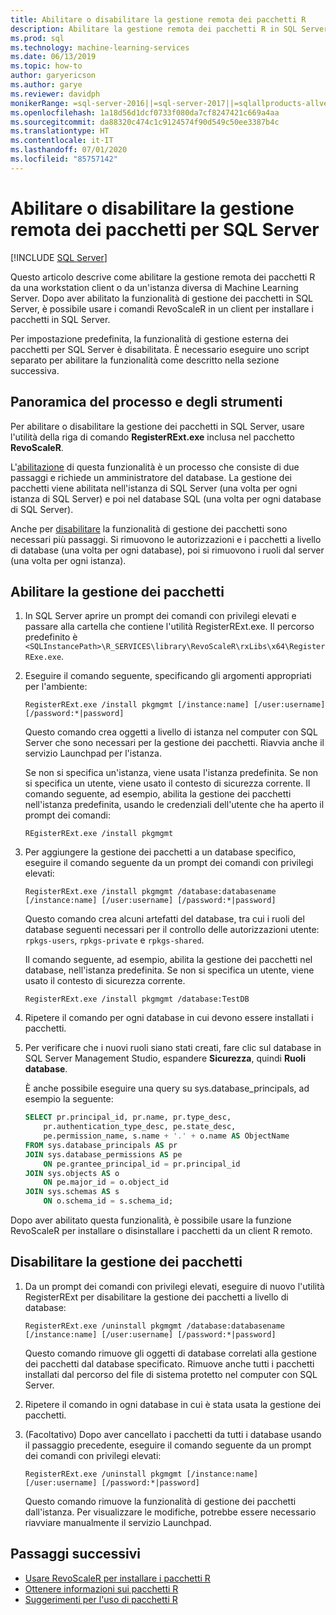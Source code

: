 ```yaml
---
title: Abilitare o disabilitare la gestione remota dei pacchetti R
description: Abilitare la gestione remota dei pacchetti R in SQL Server 2016 R Services o Machine Learning Services (In-Database) di SQL Server
ms.prod: sql
ms.technology: machine-learning-services
ms.date: 06/13/2019
ms.topic: how-to
author: garyericson
ms.author: garye
ms.reviewer: davidph
monikerRange: =sql-server-2016||=sql-server-2017||=sqlallproducts-allversions
ms.openlocfilehash: 1a18d56d1dcf0733f080da7cf8247421c669a4aa
ms.sourcegitcommit: da88320c474c1c9124574f90d549c50ee3387b4c
ms.translationtype: HT
ms.contentlocale: it-IT
ms.lasthandoff: 07/01/2020
ms.locfileid: "85757142"
---
```

# <a name="enable-or-disable-remote-package-management-for-sql-server"></a>Abilitare o disabilitare la gestione remota dei pacchetti per SQL Server
 [!INCLUDE [SQL Server](../../includes/applies-to-version/sqlserver.md)]

Questo articolo descrive come abilitare la gestione remota dei pacchetti R da una workstation client o da un'istanza diversa di Machine Learning Server. Dopo aver abilitato la funzionalità di gestione dei pacchetti in SQL Server, è possibile usare i comandi RevoScaleR in un client per installare i pacchetti in SQL Server.

Per impostazione predefinita, la funzionalità di gestione esterna dei pacchetti per SQL Server è disabilitata. È necessario eseguire uno script separato per abilitare la funzionalità come descritto nella sezione successiva.

## <a name="overview-of-process-and-tools"></a>Panoramica del processo e degli strumenti

Per abilitare o disabilitare la gestione dei pacchetti in SQL Server, usare l'utilità della riga di comando **RegisterRExt.exe** inclusa nel pacchetto **RevoScaleR**.

L'[abilitazione](#bkmk_enable) di questa funzionalità è un processo che consiste di due passaggi e richiede un amministratore del database. La gestione dei pacchetti viene abilitata nell'istanza di SQL Server (una volta per ogni istanza di SQL Server) e poi nel database SQL (una volta per ogni database di SQL Server).

Anche per [disabilitare](#bkmk_disable) la funzionalità di gestione dei pacchetti sono necessari più passaggi. Si rimuovono le autorizzazioni e i pacchetti a livello di database (una volta per ogni database), poi si rimuovono i ruoli dal server (una volta per ogni istanza).

## <a name="enable-package-management"></a><a name="bkmk_enable"></a> Abilitare la gestione dei pacchetti

1. In SQL Server aprire un prompt dei comandi con privilegi elevati e passare alla cartella che contiene l'utilità RegisterRExt.exe. Il percorso predefinito è `<SQLInstancePath>\R_SERVICES\library\RevoScaleR\rxLibs\x64\RegisterRExe.exe`.

2. Eseguire il comando seguente, specificando gli argomenti appropriati per l'ambiente:

    `RegisterRExt.exe /install pkgmgmt [/instance:name] [/user:username] [/password:*|password]`

    Questo comando crea oggetti a livello di istanza nel computer con SQL Server che sono necessari per la gestione dei pacchetti. Riavvia anche il servizio Launchpad per l'istanza.

    Se non si specifica un'istanza, viene usata l'istanza predefinita. Se non si specifica un utente, viene usato il contesto di sicurezza corrente. Il comando seguente, ad esempio, abilita la gestione dei pacchetti nell'istanza predefinita, usando le credenziali dell'utente che ha aperto il prompt dei comandi:

    `REgisterRExt.exe /install pkgmgmt`

3. Per aggiungere la gestione dei pacchetti a un database specifico, eseguire il comando seguente da un prompt dei comandi con privilegi elevati:

    `RegisterRExt.exe /install pkgmgmt /database:databasename [/instance:name] [/user:username] [/password:*|password]`
   
    Questo comando crea alcuni artefatti del database, tra cui i ruoli del database seguenti necessari per il controllo delle autorizzazioni utente: `rpkgs-users`, `rpkgs-private` e `rpkgs-shared`.

    Il comando seguente, ad esempio, abilita la gestione dei pacchetti nel database, nell'istanza predefinita. Se non si specifica un utente, viene usato il contesto di sicurezza corrente.

    `RegisterRExt.exe /install pkgmgmt /database:TestDB`

4. Ripetere il comando per ogni database in cui devono essere installati i pacchetti.

5. Per verificare che i nuovi ruoli siano stati creati, fare clic sul database in SQL Server Management Studio, espandere **Sicurezza**, quindi **Ruoli database**.

    È anche possibile eseguire una query su sys.database_principals, ad esempio la seguente:

    ```sql
    SELECT pr.principal_id, pr.name, pr.type_desc,   
        pr.authentication_type_desc, pe.state_desc,   
        pe.permission_name, s.name + '.' + o.name AS ObjectName  
    FROM sys.database_principals AS pr  
    JOIN sys.database_permissions AS pe  
        ON pe.grantee_principal_id = pr.principal_id  
    JOIN sys.objects AS o  
        ON pe.major_id = o.object_id  
    JOIN sys.schemas AS s  
        ON o.schema_id = s.schema_id;
    ```

Dopo aver abilitato questa funzionalità, è possibile usare la funzione RevoScaleR per installare o disinstallare i pacchetti da un client R remoto.

## <a name="disable-package-management"></a><a name="bkmk_disable"></a> Disabilitare la gestione dei pacchetti

1. Da un prompt dei comandi con privilegi elevati, eseguire di nuovo l'utilità RegisterRExt per disabilitare la gestione dei pacchetti a livello di database:

    `RegisterRExt.exe /uninstall pkgmgmt /database:databasename [/instance:name] [/user:username] [/password:*|password]`

    Questo comando rimuove gli oggetti di database correlati alla gestione dei pacchetti dal database specificato. Rimuove anche tutti i pacchetti installati dal percorso del file di sistema protetto nel computer con SQL Server.

2. Ripetere il comando in ogni database in cui è stata usata la gestione dei pacchetti.

3.  (Facoltativo) Dopo aver cancellato i pacchetti da tutti i database usando il passaggio precedente, eseguire il comando seguente da un prompt dei comandi con privilegi elevati:

    `RegisterRExt.exe /uninstall pkgmgmt [/instance:name] [/user:username] [/password:*|password]`

    Questo comando rimuove la funzionalità di gestione dei pacchetti dall'istanza. Per visualizzare le modifiche, potrebbe essere necessario riavviare manualmente il servizio Launchpad.

## <a name="next-steps"></a>Passaggi successivi

+ [Usare RevoScaleR per installare i pacchetti R](install-r-packages-with-revoscaler.md)
+ [Ottenere informazioni sui pacchetti R](r-package-information.md)
+ [Suggerimenti per l'uso di pacchetti R](tips-for-using-r-packages.md)
